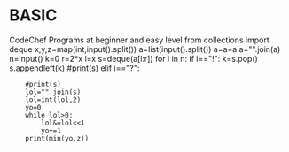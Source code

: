 # BASIC
CodeChef Programs at beginner and easy level
from collections import deque
x,y,z=map(int,input().split())
a=list(input().split())
a=a+a
a="".join(a)
n=input()
k=0
r=2*x
l=x
s=deque(a[l:r])
for i in n:
    if i=="!":
        k=s.pop()
        s.appendleft(k)
        #print(s)
    elif i=="?":

        #print(s)
        lol="".join(s)
        lol=int(lol,2)
        yo=0
        while lol>0:
            lol&=lol<<1
            yo+=1
        print(min(yo,z))        
            
            
